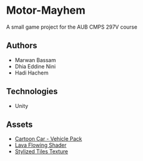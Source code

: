 # Motor-Mayhem
A small game project for the AUB CMPS 297V course

## Authors

- Marwan Bassam
- Dhia Eddine Nini
- Hadi Hachem

## Technologies

- Unity

## Assets

- [Cartoon Car - Vehicle Pack](https://assetstore.unity.com/packages/3d/vehicles/cartoon-car-vehicle-pack-180962)
- [Lava Flowing Shader](https://assetstore.unity.com/packages/vfx/shaders/lava-flowing-shader-33635)
- [Stylized Tiles Texture](https://assetstore.unity.com/packages/2d/textures-materials/tiles/stylized-tiles-texture-192876)
